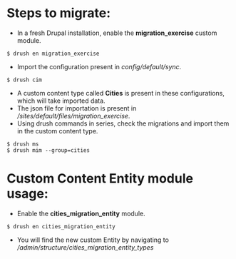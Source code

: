 # Steps to migrate:
* In a fresh Drupal installation, enable the **migration_exercise** custom module.
```
$ drush en migration_exercise
```
* Import the configuration present in _config/default/sync_.
```
$ drush cim
```
* A custom content type called **Cities** is present in these configurations, which will take imported data.
* The json file for importation is present in _/sites/default/files/migration_exercise_.
* Using drush commands in series, check the migrations and import them in the custom content type.
```
$ drush ms
$ drush mim --group=cities
```
# Custom Content Entity module usage:
* Enable the **cities_migration_entity** module.
```
$ drush en cities_migration_entity
```
* You will find the new custom Entity by navigating to _/admin/structure/cities_migration_entity_types_ 